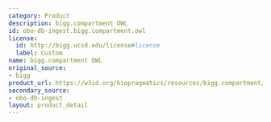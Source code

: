 ```yaml
---
category: Product
description: bigg.compartment OWL
id: obo-db-ingest.bigg.compartment.owl
license:
  id: http://bigg.ucsd.edu/license#license
  label: Custom
name: bigg.compartment OWL
original_source:
- bigg
product_url: https://w3id.org/biopragmatics/resources/bigg.compartment/bigg.compartment.owl
secondary_source:
- obo-db-ingest
layout: product_detail
---
```

